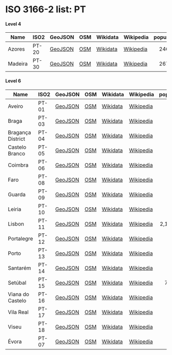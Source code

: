 # ISO 3166-2 list: PT


#### Level 4
Name | ISO2 | GeoJSON | OSM | Wikidata | Wikipedia | population 
--- | --- | --- | --- | --- | --- | --: 
Azores | PT-20 | [GeoJSON](../../export/geojson/q8/iso2/PT/PT-20.geojson) | [OSM](https://www.openstreetmap.org/relation/1629146) | [Wikidata](https://www.wikidata.org/wiki/Q25263) | [Wikipedia](http://en.wikipedia.org/wiki/pt%3AA%C3%A7ores) | 246,746
Madeira | PT-30 | [GeoJSON](../../export/geojson/q8/iso2/PT/PT-30.geojson) | [OSM](https://www.openstreetmap.org/relation/1629145) | [Wikidata](https://www.wikidata.org/wiki/Q26253) | [Wikipedia](http://en.wikipedia.org/wiki/pt%3ARegi%C3%A3o%20Aut%C3%B3noma%20da%20Madeira) | 267,785


#### Level 6
Name | ISO2 | GeoJSON | OSM | Wikidata | Wikipedia | population 
--- | --- | --- | --- | --- | --- | --: 
Aveiro | PT-01 | [GeoJSON](../../export/geojson/q8/iso2/PT/PT-01.geojson) | [OSM](https://www.openstreetmap.org/relation/3920249) | [Wikidata](https://www.wikidata.org/wiki/Q210527) | [Wikipedia](http://en.wikipedia.org/wiki/pt%3ADistrito%20de%20Aveiro) | 
Braga | PT-03 | [GeoJSON](../../export/geojson/q8/iso2/PT/PT-03.geojson) | [OSM](https://www.openstreetmap.org/relation/3738284) | [Wikidata](https://www.wikidata.org/wiki/Q326203) | [Wikipedia](http://en.wikipedia.org/wiki/pt%3ADistrito%20de%20Braga) | 
Bragança District | PT-04 | [GeoJSON](../../export/geojson/q8/iso2/PT/PT-04.geojson) | [OSM](https://www.openstreetmap.org/relation/3905929) | [Wikidata](https://www.wikidata.org/wiki/Q373528) | [Wikipedia](http://en.wikipedia.org/wiki/pt%3ADistrito%20de%20Bragan%C3%A7a) | 
Castelo Branco | PT-05 | [GeoJSON](../../export/geojson/q8/iso2/PT/PT-05.geojson) | [OSM](https://www.openstreetmap.org/relation/4104644) | [Wikidata](https://www.wikidata.org/wiki/Q273529) | [Wikipedia](http://en.wikipedia.org/wiki/pt%3ADistrito%20de%20Castelo%20Branco) | 
Coimbra | PT-06 | [GeoJSON](../../export/geojson/q8/iso2/PT/PT-06.geojson) | [OSM](https://www.openstreetmap.org/relation/4875183) | [Wikidata](https://www.wikidata.org/wiki/Q244517) | [Wikipedia](http://en.wikipedia.org/wiki/pt%3ADistrito%20de%20Coimbra) | 
Faro | PT-08 | [GeoJSON](../../export/geojson/q8/iso2/PT/PT-08.geojson) | [OSM](https://www.openstreetmap.org/relation/1278415) | [Wikidata](https://www.wikidata.org/wiki/Q244521) | [Wikipedia](http://en.wikipedia.org/wiki/pt%3ADistrito%20de%20Faro) | 
Guarda | PT-09 | [GeoJSON](../../export/geojson/q8/iso2/PT/PT-09.geojson) | [OSM](https://www.openstreetmap.org/relation/3905924) | [Wikidata](https://www.wikidata.org/wiki/Q273533) | [Wikipedia](http://en.wikipedia.org/wiki/pt%3ADistrito%20da%20Guarda) | 
Leiria | PT-10 | [GeoJSON](../../export/geojson/q8/iso2/PT/PT-10.geojson) | [OSM](https://www.openstreetmap.org/relation/5011694) | [Wikidata](https://www.wikidata.org/wiki/Q244512) | [Wikipedia](http://en.wikipedia.org/wiki/pt%3ADistrito%20de%20Leiria) | 
Lisbon | PT-11 | [GeoJSON](../../export/geojson/q8/iso2/PT/PT-11.geojson) | [OSM](https://www.openstreetmap.org/relation/2897141) | [Wikidata](https://www.wikidata.org/wiki/Q207199) | [Wikipedia](http://en.wikipedia.org/wiki/pt%3ADistrito%20de%20Lisboa) | 2,135,992
Portalegre | PT-12 | [GeoJSON](../../export/geojson/q8/iso2/PT/PT-12.geojson) | [OSM](https://www.openstreetmap.org/relation/5123448) | [Wikidata](https://www.wikidata.org/wiki/Q225189) | [Wikipedia](http://en.wikipedia.org/wiki/pt%3ADistrito%20de%20Portalegre) | 
Porto | PT-13 | [GeoJSON](../../export/geojson/q8/iso2/PT/PT-13.geojson) | [OSM](https://www.openstreetmap.org/relation/3459013) | [Wikidata](https://www.wikidata.org/wiki/Q322792) | [Wikipedia](http://en.wikipedia.org/wiki/pt%3ADistrito%20do%20Porto) | 
Santarém | PT-14 | [GeoJSON](../../export/geojson/q8/iso2/PT/PT-14.geojson) | [OSM](https://www.openstreetmap.org/relation/5122644) | [Wikidata](https://www.wikidata.org/wiki/Q244510) | [Wikipedia](http://en.wikipedia.org/wiki/pt%3ADistrito%20de%20Santar%C3%A9m) | 
Setúbal | PT-15 | [GeoJSON](../../export/geojson/q8/iso2/PT/PT-15.geojson) | [OSM](https://www.openstreetmap.org/relation/5143590) | [Wikidata](https://www.wikidata.org/wiki/Q274109) | [Wikipedia](http://en.wikipedia.org/wiki/pt%3ADistrito%20de%20Set%C3%BAbal) | 788,459
Viana do Castelo | PT-16 | [GeoJSON](../../export/geojson/q8/iso2/PT/PT-16.geojson) | [OSM](https://www.openstreetmap.org/relation/3898131) | [Wikidata](https://www.wikidata.org/wiki/Q326214) | [Wikipedia](http://en.wikipedia.org/wiki/pt%3ADistrito%20de%20Viana%20do%20Castelo) | 
Vila Real | PT-17 | [GeoJSON](../../export/geojson/q8/iso2/PT/PT-17.geojson) | [OSM](https://www.openstreetmap.org/relation/3967823) | [Wikidata](https://www.wikidata.org/wiki/Q379372) | [Wikipedia](http://en.wikipedia.org/wiki/pt%3ADistrito%20de%20Vila%20Real) | 
Viseu | PT-18 | [GeoJSON](../../export/geojson/q8/iso2/PT/PT-18.geojson) | [OSM](https://www.openstreetmap.org/relation/3920285) | [Wikidata](https://www.wikidata.org/wiki/Q273525) | [Wikipedia](http://en.wikipedia.org/wiki/pt%3ADistrito%20de%20Viseu) | 
Évora | PT-07 | [GeoJSON](../../export/geojson/q8/iso2/PT/PT-07.geojson) | [OSM](https://www.openstreetmap.org/relation/5130767) | [Wikidata](https://www.wikidata.org/wiki/Q274118) | [Wikipedia](http://en.wikipedia.org/wiki/pt%3ADistrito%20de%20%C3%89vora) | 
